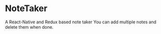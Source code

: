 # NoteTaker
A React-Native and Redux based note taker 
You can add multiple notes and delete them when done.
